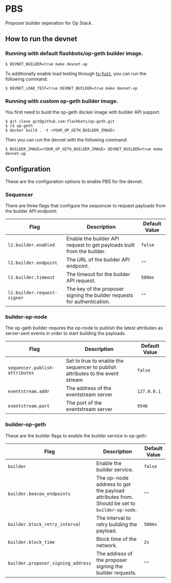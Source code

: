 # PBS

Proposer builder seperation for Op Stack.

## How to run the devnet

### Running with default flashbots/op-geth builder image.

```shell
$ DEVNET_BUILDER=true make devnet-up
```

To additionally enable load testing through [tx-fuzz](https://github.com/MariusVanDerWijden/tx-fuzz), you can run the following command:

```shell
$ DEVNET_LOAD_TEST=true DEVNET_BUILDER=true make devnet-up
```

### Running with custom op-geth builder image.

You first need to build the op-geth docker image with builder API support.

```shell
$ git clone git@github.com:flashbots/op-geth.git
$ cd op-geth
$ docker build . -t <YOUR_OP_GETH_BUILDER_IMAGE>
```

Then you can run the devnet with the following command:

```shell
$ BUILDER_IMAGE=<YOUR_OP_GETH_BUILDER_IMAGE> DEVNET_BUILDER=true make devnet-up
```

## Configuration

These are the configuration options to enable PBS for the devnet.

### Sequencer

There are three flags that configure the sequencer to request payloads from the builder API endpoint:

| Flag                       | Description                                                                | Default Value |
|----------------------------|----------------------------------------------------------------------------|---------------|
| `l2.builder.enabled`       | Enable the builder API request to get payloads built from the builder.     | `false`       |
| `l2.builder.endpoint`      | The URL of the builder API endpoint.                                       | `""`          |
| `l2.builder.timeout`       | The timeout for the builder API request.                                   | `500ms`       |
| `l2.builder.request-signer`| The key of the proposer signing the builder requests for authentication.   | `""`          |

### builder-op-node

The op-geth builder requires the op-node to publish the latest attributes as server-sent events in order to start building the payloads.

| Flag                             | Description                                                                     | Default Value |
|----------------------------------|---------------------------------------------------------------------------------|---------------|
| `sequencer.publish-attributes`   | Set to true to enable the sequencer to publish attributes to the event stream   | `false`       |
| `eventstream.addr`               | The address of the eventstream server                                           | `127.0.0.1`   |
| `eventstream.port`               | The port of the eventstream server                                              | `9546`        |

### builder-op-geth

These are the builder flags to enable the builder service in op-geth:

| Flag                              | Description                                                                                  | Default Value |
|-----------------------------------|----------------------------------------------------------------------------------------------|---------------|
| `builder`                         | Enable the builder service.                                                                  | `false`       |
| `builder.beacon_endpoints`        | The op-node address to get the payload attributes from. Should be set to `builder-op-node`.  | `""`          |
| `builder.block_retry_interval`    | The interval to retry building the payload.                                                  | `500ms`       |
| `builder.block_time`              | Block time of the network.                                                                   | `2s`          |
| `builder.proposer_signing_address`| The address of the proposer signing the builder requests.                                    | `""`          |
